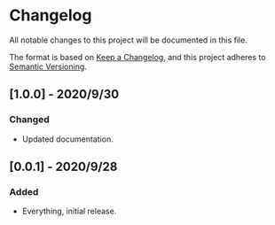 # Changelog

All notable changes to this project will be documented in this file.

The format is based on [Keep a Changelog](https://keepachangelog.com/en/1.0.0/),
and this project adheres to [Semantic Versioning](https://semver.org/spec/v2.0.0.html).

## [1.0.0] - 2020/9/30

### Changed

- Updated documentation.

## [0.0.1] - 2020/9/28

### Added

- Everything, initial release.
